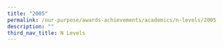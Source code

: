```yaml
---
title: "2005"
permalink: /our-purpose/awards-achievements/academics/n-levels/2005
description: ""
third_nav_title: N Levels
---
```

